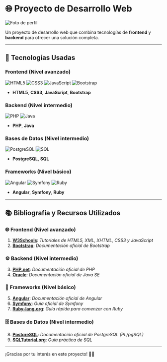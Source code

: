 # 🌐 **Proyecto de Desarrollo Web**  
![Foto de perfil](url-de-tu-foto-de-perfil)  

Un proyecto de desarrollo web que combina tecnologías de **frontend** y **backend** para ofrecer una solución completa.

---

## 🚀 **Tecnologías Usadas**

### **Frontend** (Nivel avanzado)
![HTML5](https://upload.wikimedia.org/wikipedia/commons/6/62/HTML5_logo.svg) ![CSS3](https://upload.wikimedia.org/wikipedia/commons/a/a9/CSS3_logo.svg) ![JavaScript](https://upload.wikimedia.org/wikipedia/commons/6/6a/JavaScript-logo.png) ![Bootstrap](https://upload.wikimedia.org/wikipedia/commons/d/d9/Bootstrap_logo_2017.svg)

- **HTML5**, **CSS3**, **JavaScript**, **Bootstrap**

### **Backend** (Nivel intermedio)
![PHP](https://upload.wikimedia.org/wikipedia/commons/2/27/PHP-logo.svg) ![Java](https://upload.wikimedia.org/wikipedia/commons/3/30/Java_logo_%282013%29.svg)

- **PHP**, **Java**

### **Bases de Datos** (Nivel intermedio)
![PostgreSQL](https://upload.wikimedia.org/wikipedia/commons/2/29/Postgresql_elephant.svg) ![SQL](https://upload.wikimedia.org/wikipedia/commons/8/87/SQL_logo.svg)

- **PostgreSQL**, **SQL**

### **Frameworks** (Nivel básico)
![Angular](https://upload.wikimedia.org/wikipedia/commons/c/cf/Angular_full_color_logo.svg) ![Symfony](https://upload.wikimedia.org/wikipedia/commons/3/37/Symfony_mark.svg) ![Ruby](https://upload.wikimedia.org/wikipedia/commons/7/73/Ruby_logo.svg)

- **Angular**, **Symfony**, **Ruby**

---

## 📚 **Bibliografía y Recursos Utilizados**

### 🌐 **Frontend** (Nivel avanzado)
1. **[W3Schools](https://www.w3schools.com/)**: *Tutoriales de HTML5, XML, XHTML, CSS3 y JavaScript*  
2. **[Bootstrap](https://getbootstrap.com/docs/)**: *Documentación oficial de Bootstrap*

### ⚙️ **Backend** (Nivel intermedio)
3. **[PHP.net](https://www.php.net/manual/es/)**: *Documentación oficial de PHP*  
4. **[Oracle](https://docs.oracle.com/en/java/)**: *Documentación oficial de Java SE*

### 🔧 **Frameworks** (Nivel básico)
5. **[Angular](https://angular.io/docs)**: *Documentación oficial de Angular*  
6. **[Symfony](https://symfony.com/doc/current/index.html)**: *Guía oficial de Symfony*  
7. **[Ruby-lang.org](https://www.ruby-lang.org/es/documentation/quickstart/)**: *Guía rápida para comenzar con Ruby*

### 🗄️ **Bases de Datos** (Nivel intermedio)
8. **[PostgreSQL](https://www.postgresql.org/docs/)**: *Documentación oficial de PostgreSQL (PL/pgSQL)*  
9. **[SQLTutorial.org](https://www.sqltutorial.org/)**: *Guía práctica de SQL*

---
¡Gracias por tu interés en este proyecto! 🚀✨

